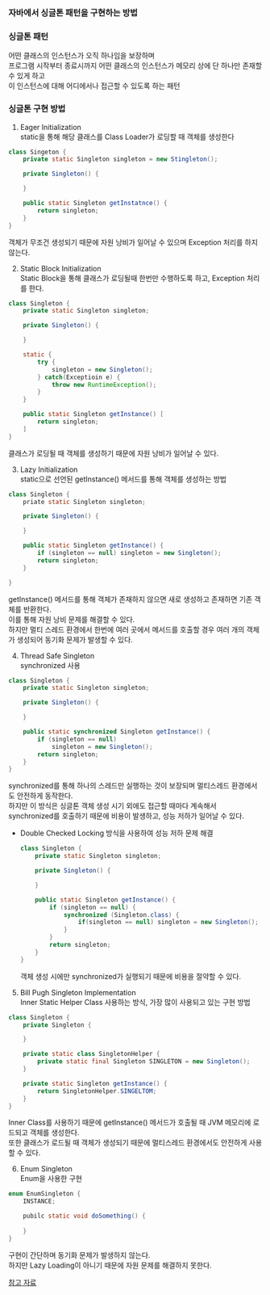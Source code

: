 ### 자바에서 싱글톤 패턴을 구현하는 방법
### 싱글톤 패턴  
어떤 클래스의 인스턴스가 오직 하나임을 보장하며  
프로그램 시작부터 종료시까지 어떤 클래스의 인스턴스가 메모리 상에 단 하나만 존재할 수 있게 하고   
이 인스턴스에 대해 어디에서나 접근할 수 있도록 하는 패턴  

### 싱글톤 구현 방법
1. Eager Initialization  
static을 통해 해당 클래스를 Class Loader가 로딩할 때 객체를 생성한다
```java
class Singeton {
    private static Singleton singleton = new Stingleton();

    private Singleton() {

    }

    public static Singleton getInstatnce() {
        return singleton;
    }
}
```
객체가 무조건 생성되기 때문에 자원 낭비가 일어날 수 있으며 Exception 처리를 하지 않는다.

2. Static Block Initialization  
Static Block을 통해 클래스가 로딩될때 한번만 수행하도록 하고, Exception 처리를 한다. 
```java
class Singleton {
    private static Singleton singleton;

    private Singleton() {

    }

    static {
        try {
            singleton = new Singleton();
        } catch(Exceptioin e) {
            throw new RuntimeException();
        }
    }

    public static Singleton getInstance() [
        return singleton;
    ]
}
```
클래스가 로딩될 때 객체를 생성하기 때문에 자원 낭비가 일어날 수 있다.

3. Lazy Initialization  
static으로 선언된 getInstance() 메서드를 통해 객체를 생성하는 방법
```java
class Singleton {
    priate static Singleton singleton;

    private Singleton() {

    }

    public static Singleton getInstance() {
        if (singleton == null) singleton = new Singleton();
        return singleton;
    }

}
```
getInstance() 메서드를 통해 객체가 존재하지 않으면 새로 생성하고 존재하면 기존 객체를 반환한다.  
이를 통해 자원 낭비 문제를 해결할 수 있다.  
하지만 멀티 스레드 환경에서 한번에 여러 곳에서 메서드를 호출할 경우 여러 개의 객체가 생성되어 동기화 문제가 발생할 수 있다.  

4. Thread Safe Singleton  
synchronized 사용
```java
class Singleton {
    private static Singleton singleton;

    private Singleton() {

    }

    public static synchronized Singleton getInstance() {
        if (singleton == null) 
            singleton = new Singleton();
        return singleton;
    }
}
```
synchronized를 통해 하나의 스레드만 실행하는 것이 보장되며 멀티스레드 환경에서도 안전하게 동작한다.  
하지만 이 방식은 싱글톤 객체 생성 시기 외에도 접근할 때마다 계속해서 synchronized를 호출하기 때문에 비용이 발생하고, 성능 저하가 일어날 수 있다.  

- Double Checked Locking 방식을 사용하여 성능 저하 문제 해결
    ```java
    class Singleton {
        private static Singleton singleton;

        private Singleton() {

        }

        public static Singleton getInstance() {
            if (singleton == null) {
                synchronized (Singleton.class) {
                    if(singleton == null) singleton = new Singleton();
                }
            }
            return singleton;
        }
    }
    ```
    객체 생성 시에만 synchronized가 실행되기 때문에 비용을 절약할 수 있다.

5. Bill Pugh Singleton Implementation  
Inner Static Helper Class 사용하는 방식, 가장 많이 사용되고 있는 구현 방법
```java
class Singleton {
    private Singleton {

    }

    private static class SingletonHelper {
        private static final Singleton SINGLETON = new Singleton();
    }

    private static Singleton getInstance() {
        return SingletonHelper.SINGELTOM;
    }
}
```
Inner Class를 사용하기 때문에 getInstance() 메서드가 호출될 때 JVM 메모리에 로드되고 객체를 생성한다.  
또한 클래스가 로드될 때 객체가 생성되기 때문에 멀티스레드 환경에서도 안전하게 사용할 수 있다.

6. Enum Singleton  
Enum을 사용한 구현
```java
enum EnumSingleton {
    INSTANCE;

    pubilc static void doSomething() {
        
    }
}
```
구현이 간단하며 동기화 문제가 발생하지 않는다.  
하지만 Lazy Loading이 아니기 때문에 자원 문제를 해결하지 못한다.


[참고 자료](https://sorjfkrh5078.tistory.com/108)